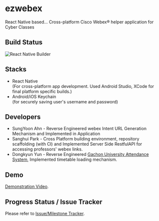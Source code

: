 # ezwebex
React Native based... Cross-platform Cisco Webex® helper application for Cyber Classes  

## Build Status
![React Native Builder](https://github.com/ezwebex/ezwebex/workflows/React%20Native%20Builder/badge.svg)

## Stacks
* React Native  
  (For cross-platform app development. Used Android Studio, XCode for final platform specific builds.)
* Android/iOS Keychain  
  (for securely saving user's username and password)

## Developers
* SungYoon Ahn - Reverse Engineered webex Intent URL Generation Mechanism and Implemented in Application
* Sanghui Park - Cross Platform building environment, repository scaffolding (with CI) and Implemented Server Side RestfulAPI for accessing professors' webex links.
* Dongkyun Yun - Reverse Engineered [Gachon University Attendance System](https://att.gachon.ac.kr), Implemented timetable loading mechanism.

## Demo
[Demonstration Video](https://gachon.alex4386.me/mobile/demo.mp4). 

## Progress Status / Issue Tracker
Please refer to [Issue/Milestone Tracker](https://github.com/ezwebex/ezwebex/issues).
